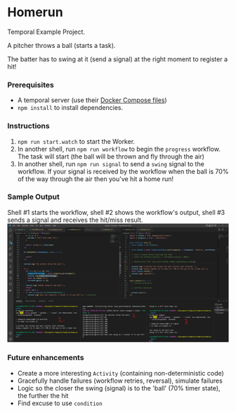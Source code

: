 # Homerun

Temporal Example Project.

A pitcher throws a ball (starts a task).

The batter has to swing at it (send a signal) at the right moment to register a hit!

### Prerequisites
- A temporal server (use their [Docker Compose files](https://github.com/temporalio/docker-compose))
- `npm install` to install dependencies.

### Instructions
1. `npm run start.watch` to start the Worker. 
1. In another shell, run `npm run workflow` to begin the `progress` workflow. The task will start (the ball will be thrown and fly through the air)
1. In another shell, run `npm run signal` to send a `swing` signal to the workflow. If your signal is received by the workflow when the ball is 70% of the way through the air then you've hit a home run!

### Sample Output
Shell #1 starts the workflow, shell #2 shows the workflow's output, shell #3 sends a signal and receives the hit/miss result.
![homerun shell screenshot](https://raw.githubusercontent.com/steveandroulakis/temporalio-example-homerun/main/homerun.png)

### Future enhancements
- Create a more interesting `Activity` (containing non-deterministic code)
- Gracefully handle failures (workflow retries, reversal), simulate failures
- Logic so the closer the swing (signal) is to the 'ball' (70% timer state), the further the hit
- Find excuse to use `condition`
